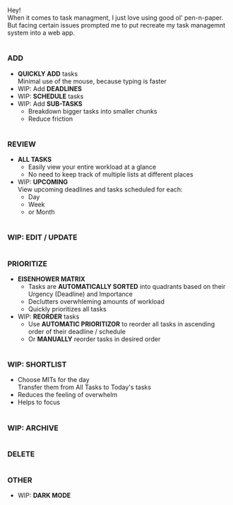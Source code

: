 Hey! <br>
When it comes to task managment, I just love using good ol' pen-n-paper. <br>
But facing certain issues prompted me to put recreate my task managemnt system into a web app.

#

### ADD
- **QUICKLY ADD** tasks <br>
  Minimal use of the mouse, because typing is faster
- WIP: Add **DEADLINES**
- WIP: **SCHEDULE** tasks
- WIP: Add **SUB-TASKS**
  - Breakdown bigger tasks into smaller chunks
  - Reduce friction

#

### REVIEW
- **ALL TASKS**
  - Easily view your entire workload at a glance
  - No need to keep track of multiple lists at different places
- WIP: **UPCOMING** <br>
  View upcoming deadlines and tasks scheduled for each:
  - Day
  - Week
  - or Month

#

### WIP: EDIT / UPDATE

#

### PRIORITIZE
- **EISENHOWER MATRIX**
  - Tasks are **AUTOMATICALLY SORTED** into quadrants based on their Urgency (Deadline) and Importance
  - Declutters overwhleming amounts of workload
  - Quickly prioritizes all tasks
- WIP: **REORDER** tasks
  - Use **AUTOMATIC PRIORITIZOR** to reorder all tasks in ascending order of their deadline / schedule
  - Or **MANUALLY** reorder tasks in desired order

#

### WIP: SHORTLIST
- Choose MITs for the day <br>
  Transfer them from All Tasks to Today's tasks
- Reduces the feeling of overwhelm
- Helps to focus

#

### WIP: ARCHIVE

#

### DELETE

#

### OTHER
- WIP: **DARK MODE**
